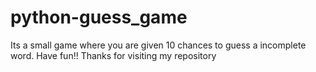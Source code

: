 # python-guess_game
Its a small game where you are given 10 chances to guess a incomplete word.  Have fun!!
Thanks for visiting my repository
